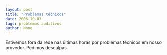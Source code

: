 ```yaml
---
layout: post
title: "Problemas técnicos"
date: 2006-10-03
tags: problemas auditivos
author: None
---
```

Estivemos fora da rede nas últimas horas por problemas técnicos em nosso provedor.
Pedimos desculpas. 